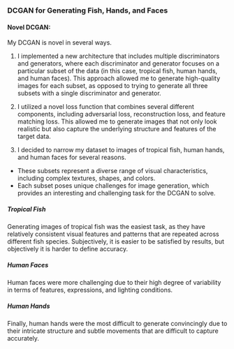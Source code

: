 ### DCGAN for Generating Fish, Hands, and Faces

#### Novel DCGAN: 

My DCGAN is novel in several ways.

1. I implemented a new architecture that includes multiple discriminators and generators, where each discriminator and generator focuses on a particular subset of the data (in this case, tropical fish, human hands, and human faces). This approach allowed me to generate high-quality images for each subset, as opposed to trying to generate all three subsets with a single discriminator and generator.

2. I utilized a novel loss function that combines several different components, including adversarial loss, reconstruction loss, and feature matching loss. This allowed me to generate images that not only look realistic but also capture the underlying structure and features of the target data.

3. I decided to narrow my dataset to images of tropical fish, human hands, and human faces for several reasons. 

* These subsets represent a diverse range of visual characteristics, including complex textures, shapes, and colors. 
* Each subset poses unique challenges for image generation, which provides an interesting and challenging task for the DCGAN to solve.

##### Tropical Fish
Generating images of tropical fish was the easiest task, as they have relatively consistent visual features and patterns that are repeated across different fish species.  Subjectively, it is easier to be satisfied by results, but objectively it is harder to define accuracy. 

##### Human Faces
Human faces were more challenging due to their high degree of variability in terms of features, expressions, and lighting conditions. 

##### Human Hands
Finally, human hands were the most difficult to generate convincingly due to their intricate structure and subtle movements that are difficult to capture accurately.
